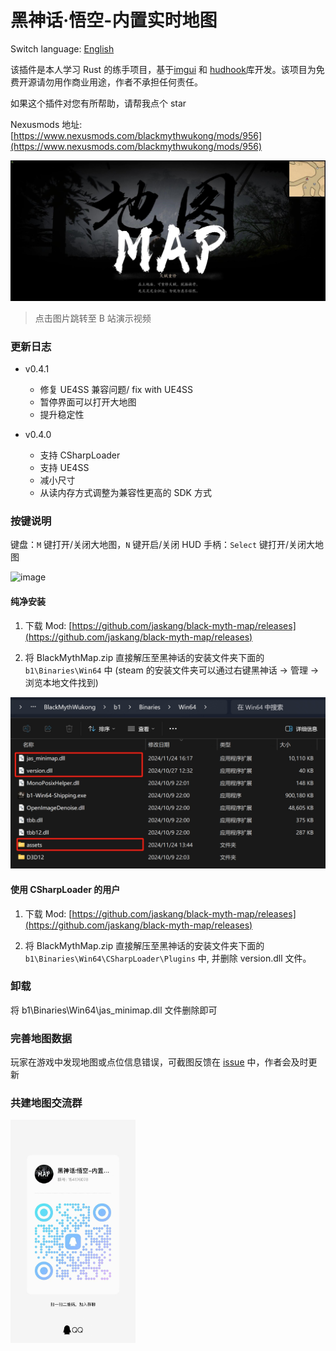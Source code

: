 # 黑神话·悟空-内置实时地图

Switch language: [English](README.en.md)

该插件是本人学习 Rust 的练手项目，基于[imgui](https://github.com/ocornut/imgui) 和 [hudhook](https://github.com/veeenu/hudhook?from=jaskang)库开发。该项目为免费开源请勿用作商业用途，作者不承担任何责任。

如果这个插件对您有所帮助，请帮我点个 star

Nexusmods 地址: [https://www.nexusmods.com/blackmythwukong/mods/956](https://www.nexusmods.com/blackmythwukong/mods/956)

[![](./docs/images/page.jpg)](https://www.bilibili.com/video/BV14bBbYcEQg?t=3.8)

> 点击图片跳转至 B 站演示视频

### 更新日志

- v0.4.1

  - 修复 UE4SS 兼容问题/ fix with UE4SS
  - 暂停界面可以打开大地图
  - 提升稳定性

- v0.4.0
  - 支持 CSharpLoader
  - 支持 UE4SS
  - 减小尺寸
  - 从读内存方式调整为兼容性更高的 SDK 方式

### 按键说明

键盘：`M` 键打开/关闭大地图，`N` 键开启/关闭 HUD
手柄：`Select` 键打开/关闭大地图

![image](./docs/images/bigmap.png)

#### 纯净安装

1. 下载 Mod: [https://github.com/jaskang/black-myth-map/releases](https://github.com/jaskang/black-myth-map/releases)

2. 将 BlackMythMap.zip 直接解压至黑神话的安装文件夹下面的 `b1\Binaries\Win64` 中 (steam 的安装文件夹可以通过右键黑神话 -> 管理 -> 浏览本地文件找到)

![image](./docs/images/mapfiles.png)

#### 使用 CSharpLoader 的用户

1. 下载 Mod: [https://github.com/jaskang/black-myth-map/releases](https://github.com/jaskang/black-myth-map/releases)

2. 将 BlackMythMap.zip 直接解压至黑神话的安装文件夹下面的 `b1\Binaries\Win64\CSharpLoader\Plugins` 中, 并删除 version.dll 文件。

### 卸载

将 b1\Binaries\Win64\jas_minimap.dll 文件删除即可

### 完善地图数据

玩家在游戏中发现地图或点位信息错误，可截图反馈在 [issue](https://github.com/jaskang/jas_minimap/issues) 中，作者会及时更新

### 共建地图交流群

<div align="">
<img src="./docs/images/qq.jpg" alt="qq 群" style="width: 200px;" />
</div>
